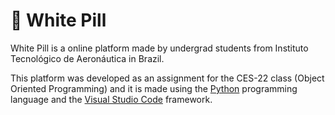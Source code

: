 #  :pill: White Pill

White Pill is a online platform made by undergrad students from Instituto Tecnológico de Aeronáutica in Brazil.

This platform was developed as an assignment for the CES-22 class (Object Oriented Programming) and it is made using the [Python](python.org) programming language and the [Visual Studio Code](code.visualstudio.com) framework. 
